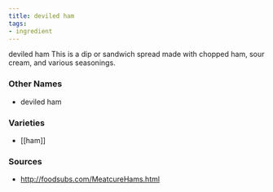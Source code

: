 ```yaml
---
title: deviled ham
tags:
- ingredient
---
```

deviled ham This is a dip or sandwich spread made with chopped ham, sour cream, and various seasonings.

### Other Names

* deviled ham

### Varieties

* [[ham]]

### Sources
* http://foodsubs.com/MeatcureHams.html
